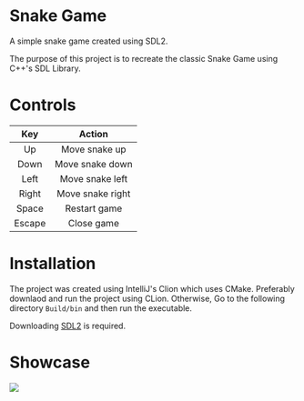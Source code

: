 # Snake Game
A simple snake game created using SDL2. 

The purpose of this project is to recreate the classic Snake Game using C++'s SDL Library.

# Controls

| Key  | Action |
| :---: | :---: |
| Up  | Move snake up  |
| Down  | Move snake down  |
| Left  | Move snake left  |
| Right  | Move snake right  |
| Space  | Restart game  |
| Escape  | Close game  |

# Installation

The project was created using IntelliJ's Clion which uses CMake. Preferably downlaod and run the project using CLion. Otherwise, Go to the following directory `Build/bin` and then run the executable.

Downloading [SDL2](https://www.libsdl.org) is required.

# Showcase
![](https://github.com/AhmadElshiltawi/SnakeGame/blob/main/Documents/showcase.gif)
